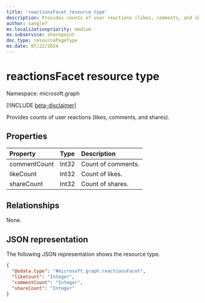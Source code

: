 ```yaml
---
title: 'reactionsFacet resource type'
description: Provides counts of user reactions (likes, comments, and shares).
author: sangle7
ms.localizationpriority: medium
ms.subservice: sharepoint
doc_type: resourcePageType
ms.date: 07/22/2024
---
```


# reactionsFacet resource type

Namespace: microsoft.graph

[!INCLUDE [beta-disclaimer](../../includes/beta-disclaimer.md)]

Provides counts of user reactions (likes, comments, and shares).

## Properties

| Property     | Type  | Description        |
| :----------- | :---- | :----------------- |
| commentCount | Int32 | Count of comments. |
| likeCount    | Int32 | Count of likes.    |
| shareCount   | Int32 | Count of shares.   |

## Relationships

None.

## JSON representation

The following JSON representation shows the resource type.

<!-- {
  "blockType": "resource",
  "@odata.type": "microsoft.graph.reactionsFacet"
}
-->

```json
{
  "@odata.type": "#microsoft.graph.reactionsFacet",
  "likeCount": "Integer",
  "commentCount": "Integer",
  "shareCount": "Integer"
}
```
